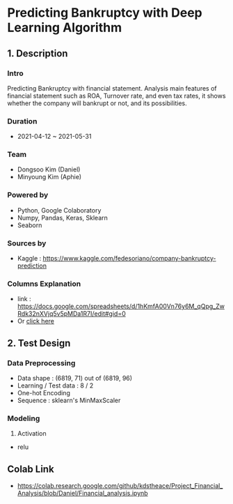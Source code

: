 # **Predicting Bankruptcy with Deep Learning Algorithm**
## 1. Description
### Intro
  Predicting Bankruptcy with financial statement.
  Analysis main features of financial statement such as ROA, Turnover rate,
  and even tax rates, it shows whether the company will bankrupt or not, and its
  possibilities.
### Duration
  - 2021-04-12 ~ 2021-05-31
### Team
  - Dongsoo Kim (Daniel)
  - Minyoung Kim (Aphie)
### Powered by
  - Python, Google Colaboratory
  - Numpy, Pandas, Keras, Sklearn
  - Seaborn
### Sources by
  - Kaggle : https://www.kaggle.com/fedesoriano/company-bankruptcy-prediction
### Columns Explanation
  - link : https://docs.google.com/spreadsheets/d/1hKmfA00Vn76y6M_qQpg_ZwRdk32nXVjq5v5pMDa1R7I/edit#gid=0
  - Or <a href = './Column Explanation.xlsx'>click here</a>

## 2. Test Design
### Data Preprocessing
- Data shape : (6819, 71) out of (6819, 96)
- Learning / Test data : 8 / 2
- One-hot Encoding
- Sequence : sklearn's MinMaxScaler
### Modeling
1. Activation
  - relu

## Colab Link
- https://colab.research.google.com/github/kdstheace/Project_Financial_Analysis/blob/Daniel/Financial_analysis.ipynb

